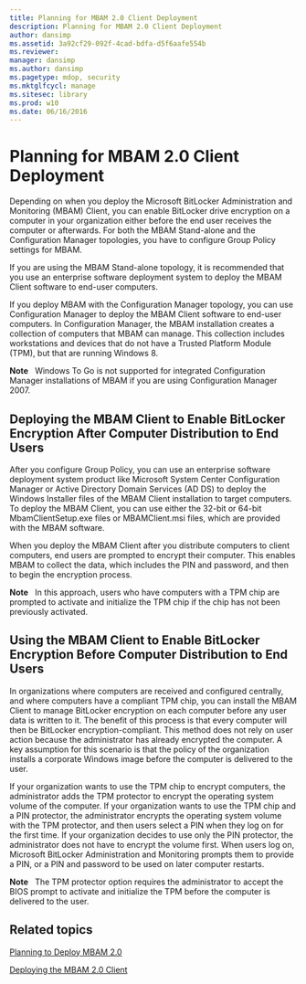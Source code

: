 ```yaml
---
title: Planning for MBAM 2.0 Client Deployment
description: Planning for MBAM 2.0 Client Deployment
author: dansimp
ms.assetid: 3a92cf29-092f-4cad-bdfa-d5f6aafe554b
ms.reviewer: 
manager: dansimp
ms.author: dansimp
ms.pagetype: mdop, security
ms.mktglfcycl: manage
ms.sitesec: library
ms.prod: w10
ms.date: 06/16/2016
---
```



# Planning for MBAM 2.0 Client Deployment


Depending on when you deploy the Microsoft BitLocker Administration and Monitoring (MBAM) Client, you can enable BitLocker drive encryption on a computer in your organization either before the end user receives the computer or afterwards. For both the MBAM Stand-alone and the Configuration Manager topologies, you have to configure Group Policy settings for MBAM.

If you are using the MBAM Stand-alone topology, it is recommended that you use an enterprise software deployment system to deploy the MBAM Client software to end-user computers.

If you deploy MBAM with the Configuration Manager topology, you can use Configuration Manager to deploy the MBAM Client software to end-user computers. In Configuration Manager, the MBAM installation creates a collection of computers that MBAM can manage. This collection includes workstations and devices that do not have a Trusted Platform Module (TPM), but that are running Windows 8.

**Note**  
Windows To Go is not supported for integrated Configuration Manager installations of MBAM if you are using Configuration Manager 2007.

 

## Deploying the MBAM Client to Enable BitLocker Encryption After Computer Distribution to End Users


After you configure Group Policy, you can use an enterprise software deployment system product like Microsoft System Center Configuration Manager or Active Directory Domain Services (AD DS) to deploy the Windows Installer files of the MBAM Client installation to target computers. To deploy the MBAM Client, you can use either the 32-bit or 64-bit MbamClientSetup.exe files or MBAMClient.msi files, which are provided with the MBAM software.

When you deploy the MBAM Client after you distribute computers to client computers, end users are prompted to encrypt their computer. This enables MBAM to collect the data, which includes the PIN and password, and then to begin the encryption process.

**Note**  
In this approach, users who have computers with a TPM chip are prompted to activate and initialize the TPM chip if the chip has not been previously activated.

 

## Using the MBAM Client to Enable BitLocker Encryption Before Computer Distribution to End Users


In organizations where computers are received and configured centrally, and where computers have a compliant TPM chip, you can install the MBAM Client to manage BitLocker encryption on each computer before any user data is written to it. The benefit of this process is that every computer will then be BitLocker encryption-compliant. This method does not rely on user action because the administrator has already encrypted the computer. A key assumption for this scenario is that the policy of the organization installs a corporate Windows image before the computer is delivered to the user.

If your organization wants to use the TPM chip to encrypt computers, the administrator adds the TPM protector to encrypt the operating system volume of the computer. If your organization wants to use the TPM chip and a PIN protector, the administrator encrypts the operating system volume with the TPM protector, and then users select a PIN when they log on for the first time. If your organization decides to use only the PIN protector, the administrator does not have to encrypt the volume first. When users log on, Microsoft BitLocker Administration and Monitoring prompts them to provide a PIN, or a PIN and password to be used on later computer restarts.

**Note**  
The TPM protector option requires the administrator to accept the BIOS prompt to activate and initialize the TPM before the computer is delivered to the user.

 

## Related topics


[Planning to Deploy MBAM 2.0](planning-to-deploy-mbam-20-mbam-2.md)

[Deploying the MBAM 2.0 Client](deploying-the-mbam-20-client-mbam-2.md)

 

 





